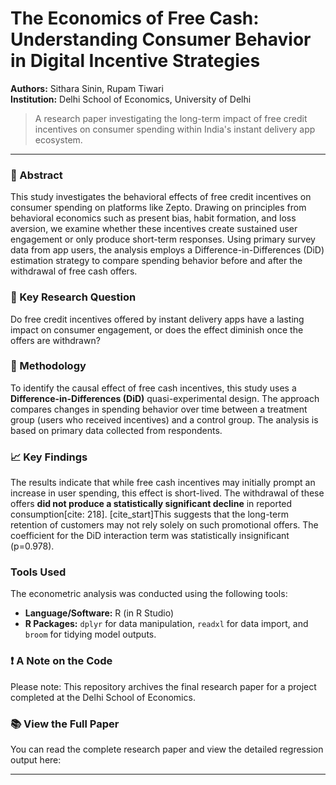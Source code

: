 # The Economics of Free Cash: Understanding Consumer Behavior in Digital Incentive Strategies

**Authors:** Sithara Sinin, Rupam Tiwari  
**Institution:** Delhi School of Economics, University of Delhi 

> A research paper investigating the long-term impact of free credit incentives on consumer spending within India's instant delivery app ecosystem.

---

### 📄 Abstract

This study investigates the behavioral effects of free credit incentives on consumer spending on platforms like Zepto. Drawing on principles from behavioral economics such as present bias, habit formation, and loss aversion, we examine whether these incentives create sustained user engagement or only produce short-term responses. Using primary survey data from app users, the analysis employs a Difference-in-Differences (DiD) estimation strategy to compare spending behavior before and after the withdrawal of free cash offers.

### 🎯 Key Research Question

Do free credit incentives offered by instant delivery apps have a lasting impact on consumer engagement, or does the effect diminish once the offers are withdrawn?

### 🔬 Methodology

To identify the causal effect of free cash incentives, this study uses a **Difference-in-Differences (DiD)** quasi-experimental design. The approach compares changes in spending behavior over time between a treatment group (users who received incentives) and a control group. The analysis is based on primary data collected from respondents.

### 📈 Key Findings

The results indicate that while free cash incentives may initially prompt an increase in user spending, this effect is short-lived. The withdrawal of these offers **did not produce a statistically significant decline** in reported consumption[cite: 218]. [cite_start]This suggests that the long-term retention of customers may not rely solely on such promotional offers. The coefficient for the DiD interaction term was statistically insignificant (p=0.978).

###  Tools Used

The econometric analysis was conducted using the following tools:
* **Language/Software:** R (in R Studio) 
* **R Packages:** `dplyr` for data manipulation, `readxl` for data import, and `broom` for tidying model outputs.

### ❗ A Note on the Code

Please note: This repository archives the final research paper for a project completed at the Delhi School of Economics. 

### 📚 View the Full Paper

You can read the complete research paper and view the detailed regression output here:

** **
